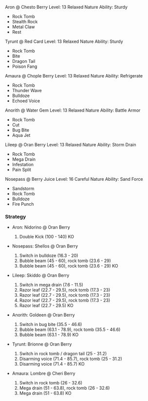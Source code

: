 Aron @ Chesto Berry
Level: 13
Relaxed Nature
Ability: Sturdy
- Rock Tomb
- Stealth Rock
- Metal Claw
- Rest

Tyrunt @ Red Card
Level: 13
Relaxed Nature
Ability: Sturdy
- Rock Tomb
- Bite
- Dragon Tail
- Poison Fang

Amaura @ Chople Berry
Level: 13
Relaxed Nature
Ability: Refrigerate
- Rock Tomb
- Thunder Wave
- Bulldoze
- Echoed Voice

Anorith @ Water Gem
Level: 13
Relaxed Nature
Ability: Battle Armor
- Rock Tomb
- Cut
- Bug Bite
- Aqua Jet

Lileep @ Oran Berry
Level: 13
Relaxed Nature
Ability: Storm Drain
- Rock Tomb
- Mega Drain
- Infestation
- Pain Split

Nosepass @ Berry Juice
Level: 16
Careful Nature
Ability: Sand Force
- Sandstorm
- Rock Tomb
- Bulldoze
- Fire Punch

### Strategy

- Aron: Nidorino @ Oran Berry

    1. Double Kick (100 - 140) KO

- Nosepass: Shellos @ Oran Berry

    1. Switch in bulldoze (16.3 - 20)
    2. Bubble beam (45 - 60), rock tomb (23.6 - 29)
    3. Bubble beam (45 - 60), rock tomb (23.6 - 29) KO

- Lileep: Skiddo @ Oran Berry

    1. Switch in mega drain (7.6 - 11.5)
    2. Razor leaf (22.7 - 29.5), rock tomb (17.3 - 23)
    3. Razor leaf (22.7 - 29.5), rock tomb (17.3 - 23)
    4. Razor leaf (22.7 - 29.5), rock tomb (17.3 - 23)
    5. Razor leaf (22.7 - 29.5) KO

- Anorith: Goldeen @ Oran Berry

    1. Switch in bug bite (35.5 - 46.6)
    2. Bubble beam (63.1 - 78.9), rock tomb (35.5 - 46.6)
    3. Bubble beam (63.1 - 78.9) KO

- Tyrunt: Brionne @ Oran Berry

    1. Switch in rock tomb / dragon tail (25 - 31.2)
    2. Disarming voice (71.4 - 85.7), rock tomb (25 - 31.2)
    3. Disarming voice (71.4 - 85.7) KO

- Amaura: Lombre @ Cheri Berry

    1. Switch in rock tomb (26 - 32.6)
    2. Mega drain (51 - 63.8), rock tomb (26 - 32.6)
    3. Mega drain (51 - 63.8) KO
    